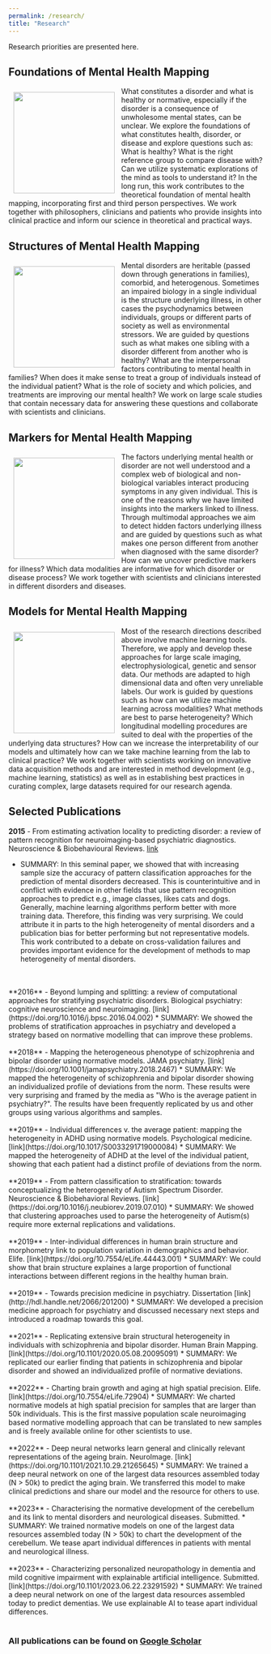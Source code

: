 ```yaml
---
permalink: /research/
title: "Research"
---
```


Research priorities are presented here.

## Foundations of Mental Health Mapping  
<img align="left" src="https://mhm-lab.github.io/images/foundations_of_mental_health_mapping.png" width="200 px" style="padding: 10px"> What constitutes a disorder and what is healthy or normative, especially if the disorder is a consequence of unwholesome mental states, can be unclear. We explore the foundations of what constitutes health, disorder, or disease and explore questions such as: What is healthy? What is the right reference group to compare disease with? Can we utilize systematic explorations of the mind as tools to understand it? In the long run, this work contributes to the theoretical foundation of mental health mapping, incorporating first and third person perspectives. We work together with philosophers, clinicians and patients who provide insights into clinical practice and inform our science in theoretical and practical ways.

## Structures of Mental Health Mapping
<img align="left" src="https://mhm-lab.github.io/images/structures_of_mental_health_mapping.png" width="200 px" style="padding: 10px"> Mental disorders are heritable (passed down through generations in families), comorbid, and heterogenous. Sometimes an impaired biology in a single individual is the structure underlying illness, in other cases the psychodynamics between individuals, groups or different parts of society as well as environmental stressors. We are guided by questions such as what makes one sibling with a disorder different from another who is healthy? What are the interpersonal factors contributing to mental health in families? When does it make sense to treat a group of individuals instead of the individual patient? What is the role of society and which policies, and treatments are improving our mental health? We work on large scale studies that contain necessary data for answering these questions and collaborate with scientists and clinicians.

## Markers for Mental Health Mapping
<img align="left" src="https://mhm-lab.github.io/images/markers_for_mental_health_mapping.png" width="200 px" style="padding: 10px"> The factors underlying mental health or disorder are not well understood and a complex web of biological and non-biological variables interact producing symptoms in any given individual. This is one of the reasons why we have limited insights into the markers linked to illness. Through multimodal approaches we aim to detect hidden factors underlying illness and are guided by questions such as what makes one person different from another when diagnosed with the same disorder? How can we uncover predictive markers for illness? Which data modalities are informative for which disorder or disease process? We work together with scientists and clinicians interested in different disorders and diseases.

## Models for Mental Health Mapping 
<img align="left" src="https://mhm-lab.github.io/images/models_for_mental_ health_mapping.png" width="200 px" style="padding: 10px"> Most of the research directions described above involve machine learning tools. Therefore, we apply and develop these approaches for large scale imaging, electrophysiological, genetic and sensor data. Our methods are adapted to high dimensional data and often very unreliable labels. Our work is guided by questions such as how can we utilize machine learning across modalities? What methods are best to parse heterogeneity? Which longitudinal modelling procedures are suited to deal with the properties of the underlying data structures? How can we increase the interpretability of our models and ultimately how can we take machine learning from the lab to clinical practice? We work together with scientists working on innovative data acquisition methods and are interested in method development (e.g., machine learning, statistics) as well as in establishing best practices in curating complex, large datasets required for our research agenda.

## Selected Publications

**2015** - From estimating activation locality to predicting disorder: a review of pattern recognition for neuroimaging-based psychiatric diagnostics. Neuroscience & Biobehavioural Reviews. [link](https://doi.org/10.1016/j.neubiorev.2015.08.001)
* SUMMARY: In this seminal paper, we showed that with increasing sample size the accuracy of pattern classification approaches for the prediction of mental disorders decreased. This is counterintuitive and in conflict with evidence in other fields that use pattern recognition approaches to predict e.g., image classes, likes cats and dogs. Generally, machine learning algorithms perform better with more training data. Therefore, this finding was very surprising. We could attribute it in parts to the high heterogeneity of mental disorders and a publication bias for better performing but not representative models. This work contributed to a debate on cross-validation failures and provides important evidence for the development of methods to map heterogeneity of mental disorders.
<br>
<br>
**2016** - Beyond lumping and splitting: a review of computational approaches for stratifying psychiatric disorders. Biological psychiatry: cognitive neuroscience and neuroimaging. [link](https://doi.org/10.1016/j.bpsc.2016.04.002)
* SUMMARY: We showed the problems of stratification approaches in psychiatry and developed a strategy based on normative modelling that can improve these problems.
<br>
<br>
**2018** - Mapping the heterogeneous phenotype of schizophrenia and bipolar disorder using normative models. JAMA psychiatry. [link](https://doi.org/10.1001/jamapsychiatry.2018.2467)
* SUMMARY: We mapped the heterogeneity of schizophrenia and bipolar disorder showing an individualized profile of deviations from the norm. These results were very surprising and framed by the media as "Who is the average patient in psychiatry?". The results have been frequently replicated by us and other groups using various algorithms and samples.
<br>
<br>
**2019** - Individual differences v. the average patient: mapping the heterogeneity in ADHD using normative models. Psychological medicine. [link](https://doi.org/10.1017/S0033291719000084)
* SUMMARY: We mapped the heterogeneity of ADHD at the level of the individual patient, showing that each patient had a distinct profile of deviations from the norm.
<br>
<br>
**2019** - From pattern classification to stratification: towards conceptualizing the heterogeneity of Autism Spectrum Disorder. Neuroscience & Biobehavioral Reviews. [link](https://doi.org/10.1016/j.neubiorev.2019.07.010)
* SUMMARY: We showed that clustering approaches used to parse the heterogeneity of Autism(s) require more external replications and validations.
<br>
<br>
**2019** - Inter-individual differences in human brain structure and morphometry link to population variation in demographics and behavior. Elife. [link](https://doi.org/10.7554/eLife.44443.001)
* SUMMARY: We could show that brain structure explaines a large proportion of functional interactions between different regions in the healthy human brain.
<br>
<br>
**2019** - Towards precision medicine in psychiatry. Dissertation [link](http://hdl.handle.net/2066/201200)
* SUMMARY: We developed a precision medicine approach for psychiatry and discussed necessary next steps and introduced a roadmap towards this goal.
<br>
<br>
**2021** - Replicating extensive brain structural heterogeneity in individuals with schizophrenia and bipolar disorder. Human Brain Mapping. [link](https://doi.org/10.1101/2020.05.08.20095091)
* SUMMARY: We replicated our earlier finding that patients in schizophrenia and bipolar disorder and showed an individualized profile of normative deviations.
<br>
<br>
**2022** - Charting brain growth and aging at high spatial precision. Elife. [link](https://doi.org/10.7554/eLife.72904)
* SUMMARY: We charted normative models at high spatial precision for samples that are larger than 50k individuals. This is the first massive population scale neuroimaging based normative modelling approach that can be translated to new samples and is freely available online for other scientists to use.
<br>
<br>
**2022** - Deep neural networks learn general and clinically relevant representations of the ageing brain. NeuroImage. [link](https://doi.org/10.1101/2021.10.29.21265645)
* SUMMARY: We trained a deep neural network on one of the largest data resources assembled today (N > 50k) to predict the aging brain. We transferred this model to make clinical predictions and share our model and the resource for others to use.
<br>
<br>
**2023** - Characterising the normative development of the cerebellum and its link to mental disorders and neurological diseases. Submitted.
*	SUMMARY: We trained normative models on one of the largest data resources assembled today (N > 50k) to chart the development of the cerebellum. We tease apart individual differences in patients with mental and neurological illness.
<br>
<br>
**2023** - Characterizing personalized neuropathology in dementia and mild cognitive impairment with explainable artificial intelligence. Submitted. [link](https://doi.org/10.1101/2023.06.22.23291592)
*	SUMMARY: We trained a deep neural network on one of the largest data resources assembled today to predict dementias. We use explainable AI to tease apart individual differences.
<br>
<br>

### All publications can be found on [Google Scholar](https://scholar.google.com/citations?user=KJaA3sEAAAAJ&hl=nl)
